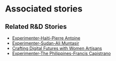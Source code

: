 # Associated stories

<!-- !!DO NOT REMOVE!! start autogenerated hyperlinks -->
## Related R&D Stories
- [Experimenter-Haiti-Pierre Antoine](/stories/?doc=Experimenters_HTI)
- [Experimenter-Sudan-Ali Muntasir](/stories/?doc=Experimenters_SDN)
- [Crafting Digital Futures with Women Artisans](/stories/?doc=Explorers_GHA)
- [Experimenter-The Philippines-Francis Capistrano](/stories/?doc=Experimenters_PHL)
<!-- !!DO NOT REMOVE!! end autogenerated hyperlinks -->